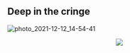 ## Deep in the cringe
![photo_2021-12-12_14-54-41](https://user-images.githubusercontent.com/22433371/145713172-5291c5cd-b75e-4c04-bdb9-c0df193c396a.jpg)

 <p align="center">
     <img src="https://user-images.githubusercontent.com/22433371/180026048-e23e11a5-cde1-4c91-b68a-696457c66fb6.png" />
 </p>
